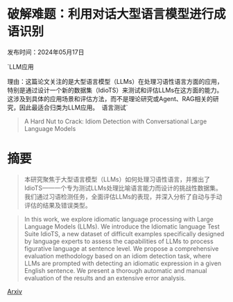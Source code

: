 # 破解难题：利用对话大型语言模型进行成语识别

发布时间：2024年05月17日

`LLM应用

理由：这篇论文关注的是大型语言模型（LLMs）在处理习语性语言方面的应用，特别是通过设计一个新的数据集（IdioTS）来测试和评估LLMs在这方面的能力。这涉及到具体的应用场景和评估方法，而不是理论研究或Agent、RAG相关的研究，因此最适合归类为LLM应用。` `语言测试`

> A Hard Nut to Crack: Idiom Detection with Conversational Large Language Models

# 摘要

> 本研究聚焦于大型语言模型（LLMs）如何处理习语性语言，并推出了IdioTS——一个专为测试LLMs处理比喻语言能力而设计的挑战性数据集。我们通过习语检测任务，全面评估LLMs的表现，并深入分析了自动与手动评估的结果及错误类型。

> In this work, we explore idiomatic language processing with Large Language Models (LLMs). We introduce the Idiomatic language Test Suite IdioTS, a new dataset of difficult examples specifically designed by language experts to assess the capabilities of LLMs to process figurative language at sentence level. We propose a comprehensive evaluation methodology based on an idiom detection task, where LLMs are prompted with detecting an idiomatic expression in a given English sentence. We present a thorough automatic and manual evaluation of the results and an extensive error analysis.

[Arxiv](https://arxiv.org/abs/2405.10579)